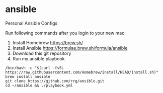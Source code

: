 # ansible
Personal Ansible Configs

Run following commands after you login to your new mac:

1. Install Homebrew https://brew.sh/
2. Install Ansible https://formulae.brew.sh/formula/ansible
3. Download this git repository
4. Run my ansible playbook

```
/bin/bash -c "$(curl -fsSL https://raw.githubusercontent.com/Homebrew/install/HEAD/install.sh)"
brew install ansible
git clone https://github.com/rrg/ansible.git
cd ~/ansible && ./playbook.yml
```
